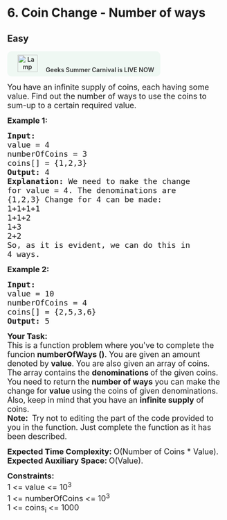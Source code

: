 # 6. Coin Change - Number of ways
## Easy 
<div class="problem-statement">
                <p><a onclick="gtagHelperFunction('clickopen','salesevent_gsc_problemspage_promobanner')" href="https://practice.geeksforgeeks.org/summer-carnival-2022?utm_source=practiceproblems&amp;utm_medium=problemspromobanner&amp;utm_campaign=gsc22" target="_blank"></a></p><div style="margin: 14px 0px !important;" class="row"><a onclick="gtagHelperFunction('clickopen','salesevent_gsc_problemspage_promobanner')" href="https://practice.geeksforgeeks.org/summer-carnival-2022?utm_source=practiceproblems&amp;utm_medium=problemspromobanner&amp;utm_campaign=gsc22" target="_blank">             <div class="col-md-12" style="cursor:pointer;background: #EFF8F3 0% 0% no-repeat padding-box; display: flex; align-items: center; position:                 relative; padding: 1.5%; border-radius: 10px; display: inline-block; text-align: center; font-weight: 600; color: #333"> <img src="https://media.geeksforgeeks.org/img-practice/gcs2022thumbnail-1649059370.png" alt="Lamp" width="46" height="40" style="background: transparent 0% 0% no-repeat padding-box;opacity: 1; margin: 0 16px;" class="img-responsive"> Geeks Summer Carnival is LIVE NOW &nbsp; <i class="fa fa-external-link" aria-hidden="true"></i> </div></a></div><p><span style="font-size:18px">You have an infinite supply of coins, each having some value. Find out the number of ways to use the coins to sum-up to a certain required value.</span></p>

<p><strong><span style="font-size:18px">Example 1:</span></strong></p>

<pre><strong><span style="font-size:18px">Input:
</span></strong><span style="font-size:18px">value = 4
numberOfCoins = 3
coins[] = {1,2,3}
<strong>Output: </strong>4<strong>
Explanation: </strong>We need to make the change
for value = 4. The denominations are
{1,2,3} Change for 4 can be made:
1+1+1+1
1+1+2
1+3
2+2
So, as it is evident, we can do this in
4 ways.</span>
</pre>

<p><strong><span style="font-size:18px">Example 2:</span></strong></p>

<pre><strong><span style="font-size:18px">Input:
</span></strong><span style="font-size:18px">value = 10
numberOfCoins = 4
coins[] = {2,5,3,6}
<strong>Output: </strong>5</span></pre>

<p><strong><span style="font-size:18px">Your Task:</span></strong><br>
<span style="font-size:18px">This is a function problem where you've to complete the funcion <strong>numberOfWays ()</strong>. You are given an amount denoted by <strong>value</strong>. You are also given an array of coins. The array<strong> </strong>contains the <strong>denominations </strong>of the given coins. You need to return the <strong>number of ways</strong> you can make the change for <strong>value </strong>using the coins of given denominations. Also, keep in mind that you have an&nbsp;<strong>infinite supply</strong> of coins.<br>
<strong>Note:&nbsp;</strong>&nbsp;Try not to editing the part of the code provided to you in the function. Just complete the function as it has been described.</span></p>

<p><span style="font-size:18px"><strong>Expected Time Complexity:&nbsp;</strong>O(Number of Coins * Value).<br>
<strong>Expected Auxiliary Space:&nbsp;</strong>O(Value).</span></p>

<p><strong><span style="font-size:18px">Constraints:</span></strong><br>
<span style="font-size:18px">1 &lt;= value &lt;= 10<sup>3</sup><br>
1 &lt;= numberOfCoins &lt;= 10<sup>3</sup><br>
1 &lt;= coins<sub>i</sub> &lt;= 1000</span></p>
 <p></p>
            </div>
